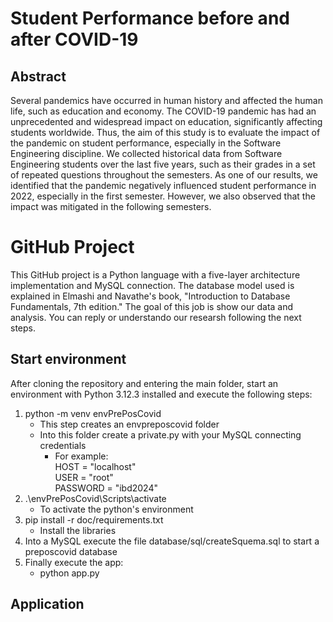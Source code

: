 # Student Performance before and after COVID-19
## Abstract
Several pandemics have occurred in human history and affected the human life, such as education and economy. The COVID-19 pandemic has had an unprecedented and widespread impact on education, significantly affecting students worldwide. Thus, the aim of this study is to evaluate the impact of the pandemic on student performance, especially in the Software Engineering discipline. We collected historical data from Software Engineering students over the last five years, such as their grades in a set of repeated questions throughout the semesters. As one of our results, we identified that the pandemic negatively influenced student performance in 2022, especially in the first semester. However, we also observed that the impact was mitigated in the following semesters.

# GitHub Project
This GitHub project is a Python language with a five-layer architecture implementation and MySQL connection. The database model used is explained in Elmashi and Navathe's book, "Introduction to Database Fundamentals, 7th edition." The goal of this job is show our data and analysis. You can reply or understando our researsh following the next steps.

## Start environment
After cloning the repository and entering the main folder, start an environment with Python 3.12.3 installed and execute the following steps:
1. python -m venv envPrePosCovid
	- This step creates an envpreposcovid folder
	- Into this folder create a private.py with your MySQL connecting credentials
		- For example: <br>
  			HOST = "localhost" <br>
     		USER = "root" <br>
			PASSWORD = "ibd2024" <br>
2. .\envPrePosCovid\Scripts\activate
	- To activate the python's environment
3. pip install -r doc/requirements.txt
	- Install the libraries
4. Into a MySQL execute the file database/sql/createSquema.sql to start a preposcovid database
5. Finally execute the app:
	- python app.py

## Application

